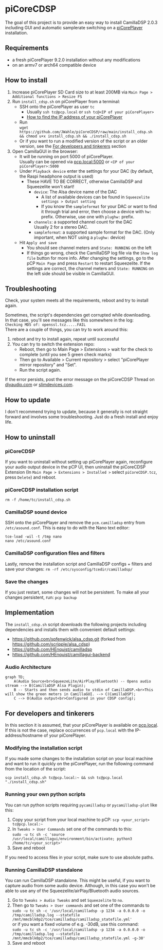 # piCoreCDSP
The goal of this project is to provide an easy way to install CamillaDSP 2.0.3 including GUI
and automatic samplerate switching on a [piCorePlayer](https://www.picoreplayer.org/) installation.

## Requirements
- a fresh piCorePlayer 9.2.0 installation without any modifications
- on an armv7 or arch64 compatible device

## How to install
1. Increase piCorePlayer SD Card size to at least 200MB via `Main Page > Additional functions > Resize FS`
2. Run `install_cdsp.sh` on piCorePlayer from a terminal:
   - SSH onto the piCorePlayer as user `tc`
     - Usually `ssh tc@pcp.local` or `ssh tc@<IP of your piCorePlayer>`
     - [How to find the IP address of your piCorePlayer](https://docs.picoreplayer.org/how-to/determine_your_pcp_ip_address/)
   - Run  
     `wget https://github.com/JWahle/piCoreCDSP/raw/main/install_cdsp.sh && chmod u+x install_cdsp.sh && ./install_cdsp.sh`
   - Or if you want to run a modified version of the script or an older version, see the [For developers and tinkerers](#for-developers-and-tinkerers) section
3. Open CamillaGUI in the browser:
   - It will be running on port 5000 of piCorePlayer.  
     Usually can be opened via [pcp.local:5000](http://pcp.local:5000) or `<IP of your piCorePlayer>:5000`
   - Under `Playback device` enter the settings for your DAC (by default, the Raspi headphone output is used)
     - These HAVE TO BE CORRECT, otherwise CamillaDSP and Squeezelite won't start!
       - `device`: The Alsa device name of the DAC
         - A list of available devices can be found in `Squeezelite settings > Output setting`
         - If you know the `sampleformat` for your DAC or want to find it through trial and error,
           then choose a device with `hw:` prefix. Otherwise, use one with `plughw:` prefix.
       - `channels`: a supported channel count for the DAC  
         Usually 2 for a stereo DAC.
       - `sampleformat`: a supported sample format for the DAC. (Only important, when NOT using a `plughw:` device)
   - Hit `Apply and save`
     - You should see channel meters and `State: RUNNING` on the left
     - If things go wrong, check the CamillaDSP log file via the `Show log file` button for more info.
       After changing the settings, go to the pCP `Main Page` and press `Restart` to restart Squeezelite.
       If the settings are correct, the channel meters and `State: RUNNING` on the left side should be visible in CamillaGUI.

## Troubleshooting

Check, your system meets all the requirements, reboot and try to install again.

Sometimes, the script's dependencies get corrupted while downloading.  
In that case, you'll see messages like this somewhere in the log:  
`Checking MD5 of: openssl.tcz.....FAIL`  
There are a couple of things, you can try to work around this:
1. reboot and try to install again, repeat until successful
2. You can try to switch the extension repo:  
   - Reboot, then go to Main Page > Extensions > wait for the check to complete (until you see 5 green check marks)  
   - Then go to Available > Current repository > select "piCorePlayer mirror repository" and "Set".  
   - Run the script again.

If the error persists, post the error message on the piCoreCDSP Thread on
[diyaudio.com](https://www.diyaudio.com/community/threads/camilladsp-for-picoreplayer.402255/)
or [slimdevices.com](https://forums.slimdevices.com/forum/user-forums/linux-unix/1646681-camilladsp-for-picoreplayer).

## How to update
I don't recommend trying to update, because it generally is not straight forward and involves some troubleshooting.
Just do a fresh install and enjoy life.

## How to uninstall

### piCoreCDSP
If you want to uninstall without setting up piCorePlayer again,
reconfigure your audio output device in the pCP UI,
then uninstall the piCoreCDSP Extension
(In `Main Page > Extensions > Installed >` select `piCoreCDSP.tcz`, press `Delete`)
and reboot.

### piCoreCDSP installation script
`rm -f /home/tc/install_cdsp.sh`

### CamillaDSP sound device
SSH onto the piCorePlayer and remove the `pcm.camilladsp` entry from `/etc/asound.conf`.
This is easy to do with the Nano text editor:
```shell
tce-load -wil -t /tmp nano
nano /etc/asound.conf
```

### CamillaDSP configuration files and filters
Lastly, remove the installation script and CamillaDSP configs + filters and save your changes:
`rm -rf /etc/sysconfig/tcedir/camilladsp/`

### Save the changes
If you just restart, some changes will not be persistent. To make all your changes persistent, run:
`pcp backup`

## Implementation
The `install_cdsp.sh` script downloads the following projects including dependencies
and installs them with convenient default settings:
- https://github.com/spfenwick/alsa_cdsp.git (forked from https://github.com/scripple/alsa_cdsp)
- https://github.com/HEnquist/camilladsp
- https://github.com/HEnquist/camillagui-backend

### Audio Architecture
```mermaid
graph TD;
    A(Audio Source<br>SqueezeLite/AirPlay/Bluetooth) -- Opens audio stream --> B(CamillaDSP Alsa Plugin);
    B -- Starts and then sends audio to stdin of CamillaDSP.<br>This will show the green meters in CamillaGUI. --> C(CamillaDSP);
    C --> O(Audio output<br>Configured in your CDSP config);
```

## For developers and tinkerers

In this section it is assumed, that your piCorePlayer is available on [pcp.local](http://pcp.local).
If this is not the case, replace occurrences of `pcp.local` with the IP-address/hostname of your piCorePlayer.

### Modifying the installation script
If you made some changes to the installation script on your local machine and want to run it quickly on the piCorePlayer, 
run the following command from the location of the script:  
```shell
scp install_cdsp.sh tc@pcp.local:~ && ssh tc@pcp.local "./install_cdsp.sh"
```

### Running your own python scripts
You can run python scripts requiring `pycamilladsp` or `pycamilladsp-plot` like this:
1. Copy your script from your local machine to pCP: `scp <your_script> tc@pcp.local:~`
2. In `Tweaks > User Commands` set one of the commands to this:  
   `sudo -u tc sh -c 'source /usr/local/camillagui/environment/bin/activate; python3 /home/tc/<your_script>'`
3. Save and reboot

If you need to access files in your script, make sure to use absolute paths.

### Running CamillaDSP standalone

You can run CamillaDSP standalone. This might be useful, if you want to capture audio from some audio device.
Although, in this case you won't be able to use any of the Squeezelite/airPlay/Bluetooth audio sources.

1. Go to `Tweaks > Audio Tweaks` and set `Squeezelite` to `no`.
2. Then go to `Tweaks > User commands` and set one of the commands to  
   `sudo -u tc sh -c '/usr/local/camilladsp -p 1234 -a 0.0.0.0 -o /tmp/camilladsp.log --statefile /mnt/mmcblk0p2/tce/camilladsp/camilladsp_statefile.yml'`  
   or if you want a fixed volume of e.g. -30dB, use this command:  
   `sudo -u tc sh -c '/usr/local/camilladsp -p 1234 -a 0.0.0.0 -o /tmp/camilladsp.log --statefile /mnt/mmcblk0p2/tce/camilladsp/camilladsp_statefile.yml -g-30'`
3. Save and reboot
